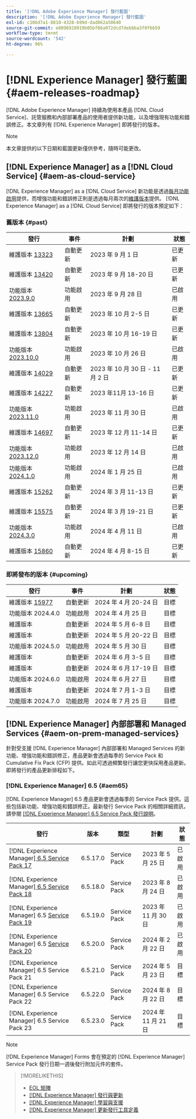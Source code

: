 ```yaml
---
title: '[!DNL Adobe Experience Manager] 發行藍圖'
description: '[!DNL Adobe Experience Manager] 發行藍圖'
exl-id: c106d7a1-8810-4328-b99d-dad862a50640
source-git-commit: e8096928919b05bf86a972dcd7debbba3f0f6b59
workflow-type: tm+mt
source-wordcount: '542'
ht-degree: 96%

---
```


# [!DNL Experience Manager] 發行藍圖 {#aem-releases-roadmap}

[!DNL Adobe Experience Manager] 持續為使用本產品 [!DNL Cloud Service]、託管服務和內部部署產品的使用者提供新功能，以及增強現有功能和錯誤修正。本文章列有 [!DNL Experience Manager] 即將發行的版本。

>[!NOTE]
>
>本文章提供的以下日期和藍圖更新僅供參考，隨時可能更改。

## [!DNL Experience Manager] as a [!DNL Cloud Service] {#aem-as-cloud-service}

[!DNL Experience Manager] as a [!DNL Cloud Service] 新功能是透過[每月功能啟用](https://experienceleague.adobe.com/en/docs/experience-manager-cloud-service/content/release-notes/release-notes/release-notes-current)提供，而增強功能和錯誤修正則是透過每月兩次的[維護版本](https://experienceleague.adobe.com/en/docs/experience-manager-cloud-service/content/release-notes/maintenance/latest)提供。
[!DNL Experience Manager] as a [!DNL Cloud Service] 即將發行的版本預定如下：

### 舊版本 {#past}

| 發行 | 事件 | 計劃 | 狀態 |
|---|---|---|---|
| 維護版本 [13323](https://experienceleague.adobe.com/en/docs/experience-manager-cloud-service/content/release-notes/maintenance/2023/2023-9-0#release-13323) | 自動更新 | 2023 年 9 月 1 日 | 已更新 |
| 維護版本 [13420](https://experienceleague.adobe.com/en/docs/experience-manager-cloud-service/content/release-notes/maintenance/2023/2023-9-0#release-13420) | 自動更新 | 2023 年 9 月 18-20 日 | 已更新 |
| 功能版本 [2023.9.0](https://experienceleague.adobe.com/en/docs/experience-manager-cloud-service/content/release-notes/release-notes/2023/release-notes-2023-9-0) | 功能啟用 | 2023 年 9 月 28 日 | 已啟用 |
| 維護版本 [13665](https://experienceleague.adobe.com/en/docs/experience-manager-cloud-service/content/release-notes/maintenance/2023/2023-10-0#release-13665) | 自動更新 | 2023 年 10 月 2-5 日 | 已更新 |
| 維護版本 [13804](https://experienceleague.adobe.com/en/docs/experience-manager-cloud-service/content/release-notes/maintenance/2023/2023-10-0#release-13804) | 自動更新 | 2023 年 10 月 16-19 日 | 已更新 |
| 功能版本 [2023.10.0](https://experienceleague.adobe.com/en/docs/experience-manager-cloud-service/content/release-notes/release-notes/2023/release-notes-2023-10-0) | 功能啟用 | 2023 年 10 月 26 日 | 已啟用 |
| 維護版本 [14029](https://experienceleague.adobe.com/en/docs/experience-manager-cloud-service/content/release-notes/maintenance/2023/2023-11-0#release-14029) | 自動更新 | 2023 年 10 月 30 日 - 11 月 2 日 | 已更新 |
| 維護版本 [14227](https://experienceleague.adobe.com/en/docs/experience-manager-cloud-service/content/release-notes/maintenance/2023/2023-11-0#release-14227) | 自動更新 | 2023 年11月 13-16 日 | 已更新 |
| 功能版本 [2023.11.0](https://experienceleague.adobe.com/en/docs/experience-manager-cloud-service/content/release-notes/release-notes/2023/release-notes-2023-11-0) | 功能啟用 | 2023 年 11 月 30 日 | 已啟用 |
| 維護版本 [14697](https://experienceleague.adobe.com/en/docs/experience-manager-cloud-service/content/release-notes/maintenance/2023/2023-12-0#release-14697) | 自動更新 | 2023 年 12 月 11-14 日 | 已更新 |
| 功能版本 [2023.12.0](https://experienceleague.adobe.com/en/docs/experience-manager-cloud-service/content/release-notes/release-notes/2023/release-notes-2023-12-0) | 功能啟用 | 2023 年 12 月 14 日 | 已啟用 |
| 功能版本 [2024.1.0](https://experienceleague.adobe.com/en/docs/experience-manager-cloud-service/content/release-notes/release-notes/2024/release-notes-2024-1-0) | 功能啟用 | 2024 年 1 月 25 日 | 已啟用 |
| 維護版本 [15262](https://experienceleague.adobe.com/en/docs/experience-manager-cloud-service/content/release-notes/maintenance/2024/2024-3-0#release-15262) | 自動更新 | 2024 年 3 月 11-13 日 | 已更新 |
| 維護版本 [15575](https://experienceleague.adobe.com/en/docs/experience-manager-cloud-service/content/release-notes/maintenance/2024/2024-3-0#release-15575) | 自動更新 | 2024 年 3 月 19-21 日 | 已更新 |
| 功能版本 [2024.3.0](https://experienceleague.adobe.com/en/docs/experience-manager-cloud-service/content/release-notes/release-notes/release-notes-current) | 功能啟用 | 2024 年 4 月 11 日 | 已啟用 |
| 維護版本 [15860](https://experienceleague.adobe.com/en/docs/experience-manager-cloud-service/content/release-notes/maintenance/2024/2024-3-0#release-15860) | 自動更新 | 2024 年 4 月 8-15 日 | 已更新 |

### 即將發布的版本 {#upcoming}

| 發行 | 事件 | 計劃 | 狀態 |
|---|---|---|---|
| 維護版本 [15977](https://experienceleague.adobe.com/en/docs/experience-manager-cloud-service/content/release-notes/maintenance/latest) | 自動更新 | 2024 年 4 月 20-24 日 | 目標 |
| 功能版本 2024.4.0 | 功能啟用 | 2024 年 4 月 25 日 | 目標 |
| 維護版本 | 自動更新 | 2024 年 5 月 6-8 日 | 目標 |
| 維護版本 | 自動更新 | 2024 年 5 月 20-22 日 | 目標 |
| 功能版本 2024.5.0 | 功能啟用 | 2024 年 5 月 30 日 | 目標 |
| 維護版本 | 自動更新 | 2024 年 6 月 3-5 日 | 目標 |
| 維護版本 | 自動更新 | 2024 年 6 月 17-19 日 | 目標 |
| 功能版本 2024.6.0 | 功能啟用 | 2024 年 6 月 27 日 | 目標 |
| 維護版本 | 自動更新 | 2024 年 7 月 1-3 日 | 目標 |
| 功能版本 2024.7.0 | 功能啟用 | 2024 年 7 月 25 日 | 目標 |

## [!DNL Experience Manager] 內部部署和 Managed Services {#aem-on-prem-managed-services}

針對受支援 [!DNL Experience Manager] 內部部署和 Managed Services 的新功能、增強功能和錯誤修正，產品更新會透過每季的 Service Pack 和 Cumulative Fix Pack (CFP) 提供。如此可透過頻繁發行讓您更快採用產品更新。即將發行的產品更新排程如下。

### [!DNL Experience Manager] 6.5 {#aem65}

[!DNL Experience Manager] 6.5 產品更新會透過每季的 Service Pack 提供。這些包括新功能、增強功能和錯誤修正。最新發行 Service Pack 的相關詳細資訊，請參閱 [[!DNL Experience Manager] 6.5 Service Pack 發行說明](https://experienceleague.adobe.com/en/docs/experience-manager-65/content/release-notes/release-notes)。

| 發行 | 版本 | 類型 | 計劃 | 狀態 |
|---|---|---|---|---|
| [!DNL Experience Manager][ 6.5 Service Pack 17](https://experienceleague.adobe.com/en/docs/experience-manager-65/content/release-notes/service-pack/6-5-17) | 6.5.17.0 | Service Pack | 2023 年 5 月 25 日 | 已啟用 |
| [!DNL Experience Manager][ 6.5 Service Pack 18](https://experienceleague.adobe.com/en/docs/experience-manager-65/content/release-notes/service-pack/6-5-18) | 6.5.18.0 | Service Pack | 2023 年 8 月 24 日 | 已啟用 |
| [!DNL Experience Manager] 6.5 [Service Pack 19](https://experienceleague.adobe.com/en/docs/experience-manager-65/content/release-notes/service-pack/6-5-19) | 6.5.19.0 | Service Pack | 2023 年 11 月 30 日 | 已啟用 |
| [!DNL Experience Manager] 6.5 [Service Pack 20](https://experienceleague.adobe.com/en/docs/experience-manager-65/content/release-notes/release-notes) | 6.5.20.0 | Service Pack | 2024 年 2 月 22 日 | 已啟用 |
| [!DNL Experience Manager] 6.5 Service Pack 21 | 6.5.21.0 | Service Pack | 2024 年 5 月 23 日 | 目標 |
| [!DNL Experience Manager] 6.5 Service Pack 22 | 6.5.22.0 | Service Pack | 2024 年 8 月 22 日 | 目標 |
| [!DNL Experience Manager] 6.5 Service Pack 23 | 6.5.23.0 | Service Pack | 2024 年 11 月 21 日 | 目標 |

>[!NOTE]
>
>[!DNL Experience Manager] Forms 會在預定的 [!DNL Experience Manager] Service Pack 發行日期一週後發行附加元件的套件。

>[!MORELIKETHIS]
>
>* [EOL 矩陣](https://helpx.adobe.com/tw/support/programs/eol-matrix.html)
>* [[!DNL Experience Manager] 發行與更新](https://experienceleague.adobe.com/en/docs/experience-manager-release-information/aem-release-updates/aem-releases-updates)
>* [[!DNL Experience Manager] 學習與支援](https://experienceleague.adobe.com/en/docs/experience-manager-cloud-service)
>* [[!DNL Experience Manager] 更新發行工具定義](/help/using/update-release-vehicle-definitions.md)

